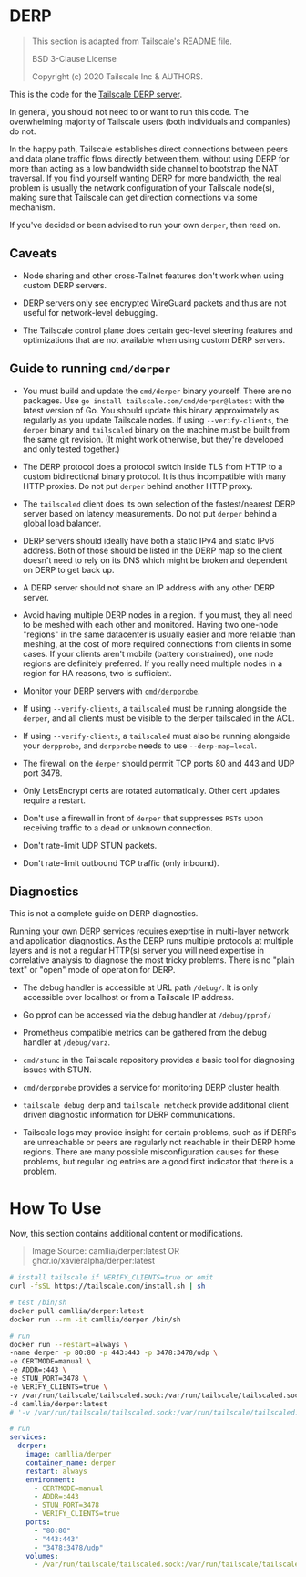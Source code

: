 # DERP
> This section is adapted from Tailscale's README file.
>
> BSD 3-Clause License
> 
> Copyright (c) 2020 Tailscale Inc & AUTHORS.

This is the code for the [Tailscale DERP server](https://tailscale.com/kb/1232/derp-servers).

In general, you should not need to or want to run this code. The overwhelming
majority of Tailscale users (both individuals and companies) do not.

In the happy path, Tailscale establishes direct connections between peers and
data plane traffic flows directly between them, without using DERP for more than
acting as a low bandwidth side channel to bootstrap the NAT traversal. If you
find yourself wanting DERP for more bandwidth, the real problem is usually the
network configuration of your Tailscale node(s), making sure that Tailscale can
get direction connections via some mechanism.

If you've decided or been advised to run your own `derper`, then read on.

## Caveats

* Node sharing and other cross-Tailnet features don't work when using custom
  DERP servers.

* DERP servers only see encrypted WireGuard packets and thus are not useful for
  network-level debugging.

* The Tailscale control plane does certain geo-level steering features and
  optimizations that are not available when using custom DERP servers.

## Guide to running `cmd/derper`

* You must build and update the `cmd/derper` binary yourself. There are no
  packages. Use `go install tailscale.com/cmd/derper@latest` with the latest
  version of Go. You should update this binary approximately as regularly as
  you update Tailscale nodes. If using `--verify-clients`, the `derper` binary
  and `tailscaled` binary on the machine must be built from the same git revision.
  (It might work otherwise, but they're developed and only tested together.)

* The DERP protocol does a protocol switch inside TLS from HTTP to a custom
  bidirectional binary protocol. It is thus incompatible with many HTTP proxies.
  Do not put `derper` behind another HTTP proxy.

* The `tailscaled` client does its own selection of the fastest/nearest DERP
  server based on latency measurements. Do not put `derper` behind a global load
  balancer.

* DERP servers should ideally have both a static IPv4 and static IPv6 address.
Both of those should be listed in the DERP map so the client doesn't need to
rely on its DNS which might be broken and dependent on DERP to get back up.

* A DERP server should not share an IP address with any other DERP server.

* Avoid having multiple DERP nodes in a region. If you must, they all need to be
  meshed with each other and monitored. Having two one-node "regions" in the
  same datacenter is usually easier and more reliable than meshing, at the cost
  of more required connections from clients in some cases. If your clients
  aren't mobile (battery constrained), one node regions are definitely
  preferred. If you really need multiple nodes in a region for HA reasons, two
  is sufficient.

* Monitor your DERP servers with [`cmd/derpprobe`](../derpprobe/).

* If using `--verify-clients`, a `tailscaled` must be running alongside the
  `derper`, and all clients must be visible to the derper tailscaled in the ACL.

* If using `--verify-clients`, a `tailscaled` must also be running alongside
  your `derpprobe`, and `derpprobe` needs to use `--derp-map=local`.

* The firewall on the `derper` should permit TCP ports 80 and 443 and UDP port
  3478.

* Only LetsEncrypt certs are rotated automatically. Other cert updates require a
  restart.

* Don't use a firewall in front of `derper` that suppresses `RST`s upon
  receiving traffic to a dead or unknown connection.

* Don't rate-limit UDP STUN packets.

* Don't rate-limit outbound TCP traffic (only inbound).

## Diagnostics

This is not a complete guide on DERP diagnostics.

Running your own DERP services requires exeprtise in multi-layer network and
application diagnostics. As the DERP runs multiple protocols at multiple layers
and is not a regular HTTP(s) server you will need expertise in correlative
analysis to diagnose the most tricky problems. There is no "plain text" or
"open" mode of operation for DERP.

* The debug handler is accessible at URL path `/debug/`. It is only accessible
  over localhost or from a Tailscale IP address.

* Go pprof can be accessed via the debug handler at `/debug/pprof/`

* Prometheus compatible metrics can be gathered from the debug handler at
  `/debug/varz`.

* `cmd/stunc` in the Tailscale repository provides a basic tool for diagnosing
  issues with STUN.

* `cmd/derpprobe` provides a service for monitoring DERP cluster health.

* `tailscale debug derp` and `tailscale netcheck` provide additional client
  driven diagnostic information for DERP communications.

* Tailscale logs may provide insight for certain problems, such as if DERPs are
  unreachable or peers are regularly not reachable in their DERP home regions.
  There are many possible misconfiguration causes for these problems, but
  regular log entries are a good first indicator that there is a problem.

# How To Use

Now, this section contains additional content or modifications.

> Image Source: camllia/derper:latest OR ghcr.io/xavieralpha/derper:latest

```sh
# install tailscale if VERIFY_CLIENTS=true or omit
curl -fsSL https://tailscale.com/install.sh | sh

# test /bin/sh
docker pull camllia/derper:latest
docker run --rm -it camllia/derper /bin/sh
```

```sh
# run
docker run --restart=always \
-name derper -p 80:80 -p 443:443 -p 3478:3478/udp \
-e CERTMODE=manual \
-e ADDR=:443 \
-e STUN_PORT=3478 \
-e VERIFY_CLIENTS=true \
-v /var/run/tailscale/tailscaled.sock:/var/run/tailscale/tailscaled.sock \
-d camllia/derper:latest
# '-v /var/run/tailscale/tailscaled.sock:/var/run/tailscale/tailscaled.sock' Not necessary if VERIFY_CLIENTS=false
```

```yml
# run
services:
  derper:
    image: camllia/derper
    container_name: derper
    restart: always
    environment:
      - CERTMODE=manual
      - ADDR=:443
      - STUN_PORT=3478
      - VERIFY_CLIENTS=true
    ports:
      - "80:80"
      - "443:443"
      - "3478:3478/udp"
    volumes:
      - /var/run/tailscale/tailscaled.sock:/var/run/tailscale/tailscaled.sock # Not necessary if VERIFY_CLIENTS=false
```